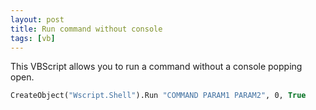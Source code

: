 ```yaml
---
layout: post
title: Run command without console
tags: [vb]
---
```


This VBScript allows you to run a command without a console popping open.

```vb
CreateObject("Wscript.Shell").Run "COMMAND PARAM1 PARAM2", 0, True
```
